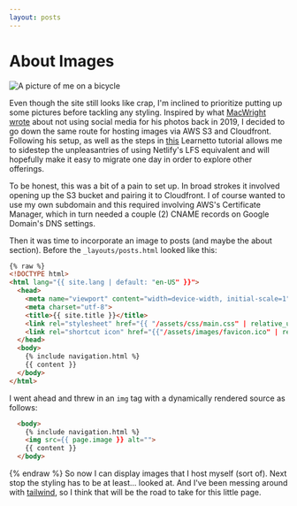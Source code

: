 ```yaml
---
layout: posts
---
```


# About Images
![A picture of me on a bicycle](https://images.maxarvid.com/2022-05-27-max_128.jpg)

Even though the site still looks like crap, I'm inclined to prioritize putting up some pictures before tackling any styling. Inspired by what [MacWright wrote](https://macwright.com/2019/02/28/photos.html) about not using social media for his photos back in 2019, I decided to go down the same route for hosting images via AWS S3 and Cloudfront. Following his setup, as well as the steps in [this](https://learnetto.com/blog/cloudfront-s3) Learnetto tutorial allows me to sidestep the unpleasantries of using Netlify's LFS equivalent and will hopefully make it easy to migrate one day in order to explore other offerings.

To be honest, this was a bit of a pain to set up. In broad strokes it involved opening up the S3 bucket and pairing it to Cloudfront. I of course wanted to use my own subdomain and this required involving AWS's Certificate Manager, which in turn needed a couple (2) CNAME records on Google Domain's DNS settings.

Then it was time to incorporate an image to posts (and maybe the about section). Before the `_layouts/posts.html` looked like this:
```html
{% raw %}
<!DOCTYPE html>
<html lang="{{ site.lang | default: "en-US" }}">
  <head>
    <meta name="viewport" content="width=device-width, initial-scale=1">
    <meta charset="utf-8">
    <title>{{ site.title }}</title>
    <link rel="stylesheet" href="{{ "/assets/css/main.css" | relative_url }}">
    <link rel="shortcut icon" href="{{"/assets/images/favicon.ico" | relative_url }}" type="image/x-icon">
  </head>
  <body>
    {% include navigation.html %}
    {{ content }}
  </body>
</html>
```
I went ahead and threw in an `img` tag with a dynamically rendered source as follows:
```html
  <body>
    {% include navigation.html %}
    <img src={{ page.image }} alt="">
    {{ content }}
  </body>
```
{% endraw %}
So now I can display images that I host myself (sort of). Next stop the styling has to be at least... looked at. And I've been messing around with [tailwind](https://tailwindcss.com/), so I think that will be the road to take for this little page.